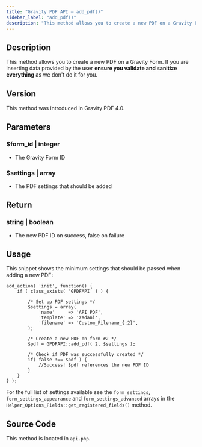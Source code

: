 ```yaml
---
title: "Gravity PDF API – add_pdf()"
sidebar_label: "add_pdf()"
description: "This method allows you to create a new PDF on a Gravity Form. Just ensure you sanitise and validate any user input."
---
```


## Description 

This method allows you to create a new PDF on a Gravity Form. If you are inserting data provided by the user **ensure you validate and sanitize everything** as we don't do it for you.

## Version 

This method was introduced in Gravity PDF 4.0.

## Parameters 

### $form\_id \| integer
* The Gravity Form ID

### $settings \| array
* The PDF settings that should be added

## Return 

### string \| boolean
* The new PDF ID on success, false on failure

## Usage 

This snippet shows the minimum settings that should be passed when adding a new PDF:

```
add_action( 'init', function() {
    if ( class_exists( 'GPDFAPI' ) ) {

        /* Set up PDF settings */
        $settings = array(
            'name'     => 'API PDF',
            'template' => 'zadani',
            'filename' => 'Custom_Filename_{:2}',
        );

        /* Create a new PDF on form #2 */
        $pdf = GPDFAPI::add_pdf( 2, $settings );

        /* Check if PDF was successfully created */
        if( false !== $pdf ) {
            //Success! $pdf references the new PDF ID
        }
    }
} );
```

For the full list of settings available see the `form_settings`, `form_settings_appearance` and `form_settings_advanced` arrays in the `Helper_Options_Fields::get_registered_fields()` method.

## Source Code 

This method is located in `api.php`.

